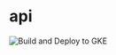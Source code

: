 # api

![Build and Deploy to GKE](https://github.com/algocook/api/workflows/Build%20and%20Deploy%20to%20GKE/badge.svg?branch=main)
